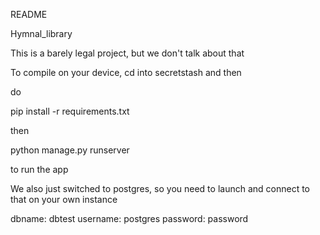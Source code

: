 README


Hymnal_library

This is a barely legal project, but we don't talk about that


To compile on your device, cd into secretstash and then 

do 

pip install -r requirements.txt

then 

python manage.py runserver 

to run the app


We also just switched to postgres, so you need to launch and connect to that
on your own instance

dbname: dbtest
username: postgres 
password: password